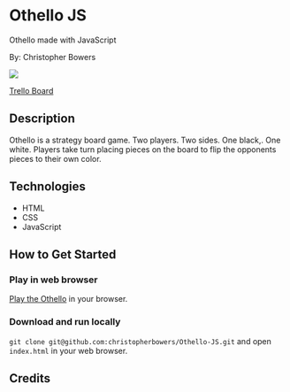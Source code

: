 # Othello JS
Othello made with JavaScript

By: Christopher Bowers

![](https://1.bp.blogspot.com/-4eo1x2Ay7ZE/V9Xz04kT5hI/AAAAAAAACAc/aEjrwrnM33UOv8YTZK_RX6JLNVw322kDgCLcB/s1600/Screen%2BShot%2B2016-09-11%2Bat%2B5.15.45%2BPM.png)

[Trello Board](https://trello.com/b/DHE5hvNf)

## Description

Othello is a strategy board game. Two players. Two sides. One black,. One white. Players take turn placing pieces on the board to flip the opponents pieces to their own color.

## Technologies

 * HTML 
 * CSS
 * JavaScript

## How to Get Started

### Play in web browser

[Play the Othello](smart-trick.surge.sh) in your browser. 

### Download and run locally

`git clone git@github.com:christopherbowers/Othello-JS.git` and open `index.html` in your web browser.

## Credits

